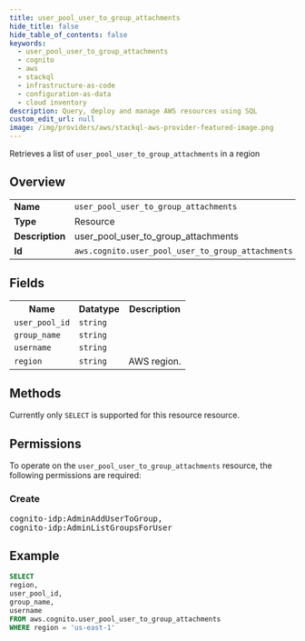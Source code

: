 ```yaml
---
title: user_pool_user_to_group_attachments
hide_title: false
hide_table_of_contents: false
keywords:
  - user_pool_user_to_group_attachments
  - cognito
  - aws
  - stackql
  - infrastructure-as-code
  - configuration-as-data
  - cloud inventory
description: Query, deploy and manage AWS resources using SQL
custom_edit_url: null
image: /img/providers/aws/stackql-aws-provider-featured-image.png
---
```

Retrieves a list of <code>user_pool_user_to_group_attachments</code> in a region

## Overview
<table><tbody>
<tr><td><b>Name</b></td><td><code>user_pool_user_to_group_attachments</code></td></tr>
<tr><td><b>Type</b></td><td>Resource</td></tr>
<tr><td><b>Description</b></td><td>user_pool_user_to_group_attachments</td></tr>
<tr><td><b>Id</b></td><td><code>aws.cognito.user_pool_user_to_group_attachments</code></td></tr>
</tbody></table>

## Fields
<table><tbody>
<tr><th>Name</th><th>Datatype</th><th>Description</th></tr>
<tr><td><code>user_pool_id</code></td><td><code>string</code></td><td></td></tr>
<tr><td><code>group_name</code></td><td><code>string</code></td><td></td></tr>
<tr><td><code>username</code></td><td><code>string</code></td><td></td></tr>
<tr><td><code>region</code></td><td><code>string</code></td><td>AWS region.</td></tr>

</tbody></table>

## Methods
Currently only <code>SELECT</code> is supported for this resource resource.

## Permissions

To operate on the <code>user_pool_user_to_group_attachments</code> resource, the following permissions are required:

### Create
<pre>
cognito-idp:AdminAddUserToGroup,
cognito-idp:AdminListGroupsForUser</pre>


## Example
```sql
SELECT
region,
user_pool_id,
group_name,
username
FROM aws.cognito.user_pool_user_to_group_attachments
WHERE region = 'us-east-1'
```

